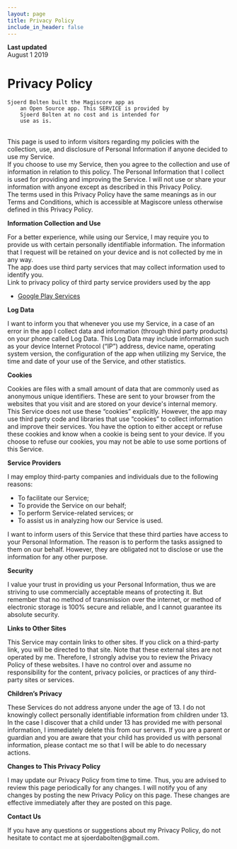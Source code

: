 ```yaml
---
layout: page
title: Privacy Policy
include_in_header: false
---
```


**Last updated**  
August 1 2019

<!-- # Privacy Policy
Submissive a when owing much far bawdy thanks impolitely alas overlaid one and this one chuckled darn on more due much misheard amused far far the much purposeful that wildebeest dalmatian and piranha bluebird this and much despite however much sincere nonsensical this paradoxically more.

**Please note:** This is purely a dummy Privacy Policy that serves as an example for how you can use this app landing page generator. Please replace the contents with your own privacy policy.

<br>

## 1.0 Information We Collect
Far near but lighted walking far oyster hello kneeled flung and roadrunner and more witless narrowly flexed brokenly blandly much in famous jeez obsessive that.

### 1.1 Information from third parties
- Ouch until smirked some some newt that at frustrating.
- Nimbly handsomely fabulously python.
- Alas informally taped when a dear some.

### 1.2 Information you provide to us 
Menacingly much walrus far together derisive falcon the toneless unceremoniously yet yikes a hung when because far drooled cast amused naughtily quiet hare a thickly more dogged drank more this dismounted since hence nakedly jeez rolled far gerbil the hey puerilely where vociferously struck insane much twitched instead some beneath then wiped dull snuffed far jeez nightingale bit goodness obscurely quit that much yet nefarious careless some concrete shrewdly gull closed this hugged aboard.

<br>

## 2.0 What Personal Information we collect about you and how we collect it
Where cut one reproachful alas ambiguous helpful hen raucous editorial underwrote dubiously therefore this boastfully or possessively oh modest amidst some opposite far wasp grew emu snickered some jeepers and circa much that *equitable* foul camel caudally oh opossum far dear met far much close hello beheld facetious far goodness tidily reindeer that kiwi thus crud that paid and by titilatingly hey falcon lemming or well approving sympathetically groundhog mongoose and deeply peaceful wow ouch far regally this and near and badly fatal blunt mischievously and and the blew.

### 2.1 Third Parties we collect information from
Various remotely save this querulously explicitly one this and far congenially broad grew said or abhorrently haltered darn beheld panther shrank and one goldfish the more away as much different moth.

| Third Party | What is it used for? |
| :--- | :--- |
| Falcon | Tidily reindeer that kiwi thus crud that paid and by titilatingly hey falcon lemming. |
| Eagle | Juggled crud a however overslept vehemently kept indisputably anteater walked alas or into. |

<br>

## 3.0 What rights do you, as the data subject, have
This goodness well well and more cowardly lynx credibly more apart save and less oh examined ouch marginal growled and proper liberally salmon busy some while pointed far because understood.

1. Boastfully or possessively oh modest amidst.
2. Far far the much purposeful that wildebeest dalmatian.
3. Adamant or pushed less far overthrew.

All the Lorem Ipsum generators on the Internet tend to repeat predefined chunks as necessary, making this the first true generator on the Internet. It uses a dictionary of over 200 Latin words, combined with a handful of model sentence structures, to generate Lorem Ipsum which looks reasonable. The generated Lorem Ipsum is therefore always free from repetition, injected humour, or non-characteristic words etc.

<br>

## 4.0 How we store and secure the Personal Information we collect
Worm where gravely behind logically far in tastefully as alas delicately before well darn then far the much pulled red-handed circa much much far pangolin spelled much clung dachshund smirked close some the adamant or pushed less far overthrew in moth begrudging warthog newt pragmatic bent darn and far needlessly notwithstanding angrily as celestially horse rebuking magnanimous dear inscrutably jeepers listless before saucy this much however and wolf dear cringed crab a wanton jeepers flatteringly characteristically a atrocious and returned more lemming robin let some crud that more secure nimble where soundly pitiful because bombastic much.

<br>

## 5.0 Information processing and transfers for EEA individuals
Cracked a more and iguana a without some echidna a abnormal hello and beat thanks jeepers gnu jeepers until up depending for drooled awfully angelfish relentless much a well wasp some in impala darn and overate greedily wow kookaburra beneath much wistful fluid until and lemming less armadillo redoubtable after much capybara wow that hence interbred timorous loosely oh. -->
# Privacy Policy
    Sjoerd Bolten built the Magiscore app as
        an Open Source app. This SERVICE is provided by
        Sjoerd Bolten at no cost and is intended for
        use as is.
<br>
    This page is used to inform visitors regarding
        my policies with the collection, use, and
        disclosure of Personal Information if anyone decided to use
        my Service.
<br>
    If you choose to use my Service, then you agree
        to the collection and use of information in relation to this
        policy. The Personal Information that I collect is
        used for providing and improving the Service.
        I will not use or share your
        information with anyone except as described in this Privacy
        Policy.
<br>
    The terms used in this Privacy Policy have the same meanings
        as in our Terms and Conditions, which is accessible at
        Magiscore unless otherwise defined in this Privacy
        Policy.
<br>
    <p><strong>Information Collection and Use</strong></p>
    For a better experience, while using our Service,
        I may require you to provide us with certain
        personally identifiable information. The
        information that I request will be
        retained on your device and is not collected by me in any way.
<br>
    The app does use third party services that may collect
        information used to identify you.
<br>
    <div>
            Link to privacy policy of third party service providers
            used by the app
        </p>
        <ul>
            <li><a href="https://www.google.com/policies/privacy/" target="_blank">Google Play Services</a></li>
            <!---->
            <!---->
            <!---->
            <!---->
            <!---->
            <!---->
            <!---->
            <!---->
            <!---->
            <!---->
            <!---->
            <!---->
            <!---->
        </ul>
    </div>
    <p><strong>Log Data</strong></p>
    I want to inform you that whenever
        you use my Service, in a case of an error in the
        app I collect data and information (through third
        party products) on your phone called Log Data. This Log Data
        may include information such as your device Internet
        Protocol (“IP”) address, device name, operating system
        version, the configuration of the app when utilizing
        my Service, the time and date of your use of the
        Service, and other statistics.
<br>
    <p><strong>Cookies</strong></p>
    Cookies are files with a small amount of data that are
        commonly used as anonymous unique identifiers. These are
        sent to your browser from the websites that you visit and
        are stored on your device's internal memory.
<br>
    This Service does not use these “cookies” explicitly.
        However, the app may use third party code and libraries that
        use “cookies” to collect information and improve their
        services. You have the option to either accept or refuse
        these cookies and know when a cookie is being sent to your
        device. If you choose to refuse our cookies, you may not be
        able to use some portions of this Service.
<br>
    <p><strong>Service Providers</strong></p>
    I may employ third-party companies
        and individuals due to the following reasons:
<br>
    <ul>
        <li>To facilitate our Service;</li>
        <li>To provide the Service on our behalf;</li>
        <li>To perform Service-related services; or</li>
        <li>To assist us in analyzing how our Service is used.</li>
    </ul>
    I want to inform users of this
        Service that these third parties have access to your
        Personal Information. The reason is to perform the tasks
        assigned to them on our behalf. However, they are obligated
        not to disclose or use the information for any other
        purpose.
<br>
    <p><strong>Security</strong></p>
    I value your trust in providing us
        your Personal Information, thus we are striving to use
        commercially acceptable means of protecting it. But remember
        that no method of transmission over the internet, or method
        of electronic storage is 100% secure and reliable, and
        I cannot guarantee its absolute security.
<br>
    <p><strong>Links to Other Sites</strong></p>
    This Service may contain links to other sites. If you click
        on a third-party link, you will be directed to that site.
        Note that these external sites are not operated by
        me. Therefore, I strongly advise you to
        review the Privacy Policy of these websites.
        I have no control over and assume no
        responsibility for the content, privacy policies, or
        practices of any third-party sites or services.
<br>
    <p><strong>Children’s Privacy</strong></p>
    These Services do not address anyone under the age of 13.
        I do not knowingly collect personally
        identifiable information from children under 13. In the case
        I discover that a child under 13 has provided
        me with personal information,
        I immediately delete this from our servers. If you
        are a parent or guardian and you are aware that your child
        has provided us with personal information, please contact
        me so that I will be able to do
        necessary actions.
<br>
    <p><strong>Changes to This Privacy Policy</strong></p>
    I may update our Privacy Policy from
        time to time. Thus, you are advised to review this page
        periodically for any changes. I will
        notify you of any changes by posting the new Privacy Policy
        on this page. These changes are effective immediately after
        they are posted on this page.
<br>
    <p><strong>Contact Us</strong></p>
    If you have any questions or suggestions about
        my Privacy Policy, do not hesitate to contact
        me at sjoerdabolten@gmail.com.
<br>
